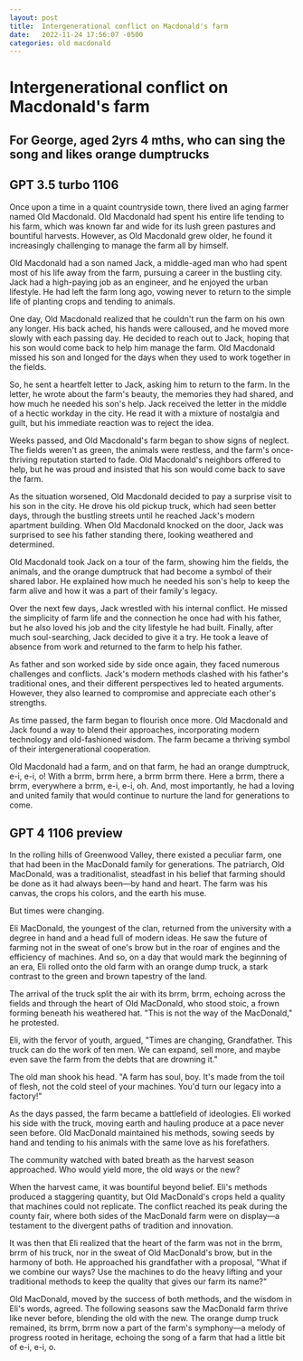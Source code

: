 ```yaml
---
layout: post
title:  Intergenerational conflict on Macdonald's farm
date:   2022-11-24 17:56:07 -0500
categories: old macdonald
---
```

# Intergenerational conflict on Macdonald's farm
## For George, aged 2yrs 4 mths, who can sing the song and likes orange dumptrucks

## GPT 3.5 turbo 1106

Once upon a time in a quaint countryside town, there lived an aging farmer named Old Macdonald. Old Macdonald had spent his entire life tending to his farm, which was known far and wide for its lush green pastures and bountiful harvests. However, as Old Macdonald grew older, he found it increasingly challenging to manage the farm all by himself.

Old Macdonald had a son named Jack, a middle-aged man who had spent most of his life away from the farm, pursuing a career in the bustling city. Jack had a high-paying job as an engineer, and he enjoyed the urban lifestyle. He had left the farm long ago, vowing never to return to the simple life of planting crops and tending to animals.

One day, Old Macdonald realized that he couldn't run the farm on his own any longer. His back ached, his hands were calloused, and he moved more slowly with each passing day. He decided to reach out to Jack, hoping that his son would come back to help him manage the farm. Old Macdonald missed his son and longed for the days when they used to work together in the fields.

So, he sent a heartfelt letter to Jack, asking him to return to the farm. In the letter, he wrote about the farm's beauty, the memories they had shared, and how much he needed his son's help. Jack received the letter in the middle of a hectic workday in the city. He read it with a mixture of nostalgia and guilt, but his immediate reaction was to reject the idea.

Weeks passed, and Old Macdonald's farm began to show signs of neglect. The fields weren't as green, the animals were restless, and the farm's once-thriving reputation started to fade. Old Macdonald's neighbors offered to help, but he was proud and insisted that his son would come back to save the farm.

As the situation worsened, Old Macdonald decided to pay a surprise visit to his son in the city. He drove his old pickup truck, which had seen better days, through the bustling streets until he reached Jack's modern apartment building. When Old Macdonald knocked on the door, Jack was surprised to see his father standing there, looking weathered and determined.

Old Macdonald took Jack on a tour of the farm, showing him the fields, the animals, and the orange dumptruck that had become a symbol of their shared labor. He explained how much he needed his son's help to keep the farm alive and how it was a part of their family's legacy.

Over the next few days, Jack wrestled with his internal conflict. He missed the simplicity of farm life and the connection he once had with his father, but he also loved his job and the city lifestyle he had built. Finally, after much soul-searching, Jack decided to give it a try. He took a leave of absence from work and returned to the farm to help his father.

As father and son worked side by side once again, they faced numerous challenges and conflicts. Jack's modern methods clashed with his father's traditional ones, and their different perspectives led to heated arguments. However, they also learned to compromise and appreciate each other's strengths.

As time passed, the farm began to flourish once more. Old Macdonald and Jack found a way to blend their approaches, incorporating modern technology and old-fashioned wisdom. The farm became a thriving symbol of their intergenerational cooperation.

Old Macdonald had a farm, and on that farm, he had an orange dumptruck, e-i, e-i, o! With a brrm, brrm here, a brrm brrm there. Here a brrm, there a brrm, everywhere a brrm, e-i, e-i, oh. And, most importantly, he had a loving and united family that would continue to nurture the land for generations to come.

## GPT 4 1106 preview



In the rolling hills of Greenwood Valley, there existed a peculiar farm, one that had been in the MacDonald family for generations. The patriarch, Old MacDonald, was a traditionalist, steadfast in his belief that farming should be done as it had always been—by hand and heart. The farm was his canvas, the crops his colors, and the earth his muse.

But times were changing.

Eli MacDonald, the youngest of the clan, returned from the university with a degree in hand and a head full of modern ideas. He saw the future of farming not in the sweat of one's brow but in the roar of engines and the efficiency of machines. And so, on a day that would mark the beginning of an era, Eli rolled onto the old farm with an orange dump truck, a stark contrast to the green and brown tapestry of the land.

The arrival of the truck split the air with its brrm, brrm, echoing across the fields and through the heart of Old MacDonald, who stood stoic, a frown forming beneath his weathered hat. "This is not the way of the MacDonald," he protested.

Eli, with the fervor of youth, argued, "Times are changing, Grandfather. This truck can do the work of ten men. We can expand, sell more, and maybe even save the farm from the debts that are drowning it."

The old man shook his head. "A farm has soul, boy. It's made from the toil of flesh, not the cold steel of your machines. You'd turn our legacy into a factory!"

As the days passed, the farm became a battlefield of ideologies. Eli worked his side with the truck, moving earth and hauling produce at a pace never seen before. Old MacDonald maintained his methods, sowing seeds by hand and tending to his animals with the same love as his forefathers.

The community watched with bated breath as the harvest season approached. Who would yield more, the old ways or the new?

When the harvest came, it was bountiful beyond belief. Eli's methods produced a staggering quantity, but Old MacDonald's crops held a quality that machines could not replicate. The conflict reached its peak during the county fair, where both sides of the MacDonald farm were on display—a testament to the divergent paths of tradition and innovation.

It was then that Eli realized that the heart of the farm was not in the brrm, brrm of his truck, nor in the sweat of Old MacDonald's brow, but in the harmony of both. He approached his grandfather with a proposal, "What if we combine our ways? Use the machines to do the heavy lifting and your traditional methods to keep the quality that gives our farm its name?"

Old MacDonald, moved by the success of both methods, and the wisdom in Eli's words, agreed. The following seasons saw the MacDonald farm thrive like never before, blending the old with the new. The orange dump truck remained, its brrm, brrm now a part of the farm's symphony—a melody of progress rooted in heritage, echoing the song of a farm that had a little bit of e-i, e-i, o.

